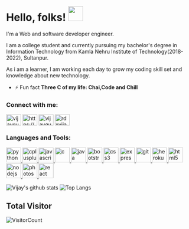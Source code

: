 
# Hello, folks! <img src="https://raw.githubusercontent.com/MartinHeinz/MartinHeinz/master/wave.gif" width="40px">

I'm a Web and software developer engineer. 

I am a college student and currently pursuing my bachelor's degree
in Information Technology from Kamla Nehru Institute of Technology(2018-2022), Sultanpur.

As i am a learner, I am working each day to  grow my coding skill set and knowledge about new technology.
<!-- Actual text -->

- ⚡ Fun fact **Three C of my life: Chai,Code and Chill**


<h3 align="left">Connect with me:</h3>
<p align="left">
<a href="https://linkedin.com/in/vijaygupta18" target="blank"><img align="center" src="https://cdn.jsdelivr.net/npm/simple-icons@3.0.1/icons/linkedin.svg" alt="vijaygupta18" height="30" width="40" /></a>
<a href="https://www.facebook.com/people/vijay-gupta/100050936141588" target="blank"><img align="center" src="https://cdn.jsdelivr.net/npm/simple-icons@3.0.1/icons/facebook.svg" alt="https://www.facebook.com/people/vijay-gupta/100050936141588" height="30" width="40" /></a>
<a href="https://instagram.com/vijayguptaa18" target="blank"><img align="center" src="https://cdn.jsdelivr.net/npm/simple-icons@3.0.1/icons/instagram.svg" alt="vijayguptaa18" height="30" width="40" /></a>
<a href="https://www.codechef.com/users/rdxvijay" target="blank"><img align="center" src="https://cdn.jsdelivr.net/npm/simple-icons@3.1.0/icons/codechef.svg" alt="rdxvijay" height="30" width="40" /></a>
</p>

<h3 align="left">Languages and Tools:</h3>
<a href="https://www.python.org" target="_blank"> <img src="https://devicons.github.io/devicon/devicon.git/icons/python/python-original.svg" alt="python" width="40" height="40"/> </a>
<a href="https://www.w3schools.com/cpp/" target="_blank"> <img src="https://devicons.github.io/devicon/devicon.git/icons/cplusplus/cplusplus-original.svg" alt="cplusplus" width="40" height="40"/> </a>
<a href="https://developer.mozilla.org/en-US/docs/Web/JavaScript" target="_blank"> <img src="https://devicons.github.io/devicon/devicon.git/icons/javascript/javascript-original.svg" alt="javascript" width="40" height="40"/> </a>
<a href="https://www.cprogramming.com/" target="_blank"> <img src="https://devicons.github.io/devicon/devicon.git/icons/c/c-original.svg" alt="c" width="40" height="40"/> </a> 
<a href="https://www.java.com" target="_blank"> <img src="https://devicons.github.io/devicon/devicon.git/icons/java/java-original-wordmark.svg" alt="java" width="40" height="40"/> </a><a href="https://getbootstrap.com" target="_blank"> <img src="https://devicons.github.io/devicon/devicon.git/icons/bootstrap/bootstrap-plain.svg" alt="bootstrap" width="40" height="40"/> </a>  <a href="https://www.w3schools.com/css/" target="_blank"> <img src="https://devicons.github.io/devicon/devicon.git/icons/css3/css3-original-wordmark.svg" alt="css3" width="40" height="40"/> </a> <a href="https://expressjs.com" target="_blank"> <img src="https://devicons.github.io/devicon/devicon.git/icons/express/express-original-wordmark.svg" alt="express" width="40" height="40"/> </a> <a href="https://git-scm.com/" target="_blank"> <img src="https://www.vectorlogo.zone/logos/git-scm/git-scm-icon.svg" alt="git" width="40" height="40"/> </a> <a href="https://heroku.com" target="_blank"> <img src="https://www.vectorlogo.zone/logos/heroku/heroku-icon.svg" alt="heroku" width="40" height="40"/> </a> <a href="https://www.w3.org/html/" target="_blank"> <img src="https://devicons.github.io/devicon/devicon.git/icons/html5/html5-original-wordmark.svg" alt="html5" width="40" height="40"/> </a>   <a href="https://nodejs.org" target="_blank"> <img src="https://devicons.github.io/devicon/devicon.git/icons/nodejs/nodejs-original-wordmark.svg" alt="nodejs" width="40" height="40"/> </a> <a href="https://www.photoshop.com/en" target="_blank"> <img src="https://devicons.github.io/devicon/devicon.git/icons/photoshop/photoshop-plain.svg" alt="photoshop" width="40" height="40"/> </a>  <a href="https://reactjs.org/" target="_blank"> <img src="https://devicons.github.io/devicon/devicon.git/icons/react/react-original-wordmark.svg" alt="react" width="40" height="40"/> </a> </p>


![Vijay's github stats](https://github-readme-stats.vercel.app/api?username=vijaygupta18&show_icons=true&show_icons=true&hide=issues&include_all_commits=true&theme=gradient)
![Top Langs](https://github-readme-stats.vercel.app/api/top-langs/?username=vijaygupta18&hide=&layout=compact)

## Total Visitor

![VisitorCount](https://profile-counter.glitch.me/vijaygupta18/count.svg)





<!--
**vijaygupta18/vijaygupta18** is a ✨ _special_ ✨ repository because its `README.md` (this file) appears on your GitHub profile.

Here are some ideas to get you started:

- 🔭 I’m currently working on 
- 🌱 I’m currently learning 
- 👯 I’m looking to collaborate on ...
- 🤔 I’m looking for help with ...
- 💬 Ask me about ...
- 📫 How to reach me: ...
- 😄 Pronouns: ...
- ⚡ Fun fact: ...
-->
